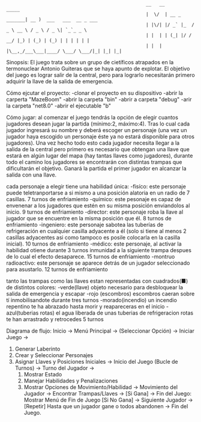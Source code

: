                                                         __   __              _____
                                                        |  \/  | __ _ _______| __ )  ___   ___  __ _ ___ 
                                                        | |\/| |/ _` |_  / _ \ __ \ / _ \ / _ \| `_`_ _ \
                                                        | |  | | (_| |/ /  __/ |_) | (_) | (_) | | | | | |
                                                        | |  | |\__,_/___\___|____/ \___/ \___/|_| |_| |_|

Sinopsis:
El juego trata sobre un grupo de cietíficos atrapados en la termonuclear Antonio Guiteras que se haya apunto de explotar. El objetivo del juego es lograr salir de la central, 
pero para lograrlo necesitarán primero adquirir la llave de la salida de emergencia.

Cómo ejcutar el proyecto:
-clonar el proyecto en su dispositivo 
-abrir la carperta "MazeBoom"
-abrir la carpeta "bin" 
-abrir a carpeta "debug"
-arir la carpeta "net8.0"
-abrir el ejecutable "b"


Cómo jugar:
al comenzar el juego tendrás la opción de elegir cuantos jugadores desean jugar la partida (mínimo:2, máximo:4). Tras lo cual cada jugador ingresará su nombre y deberá escoger un personaje
(una vez un jugador haya escogido un personaje éste ya no estará disponible para otros jugadores). Una vez hecho todo esto cada jugador necesita llegar a la salida de la central pero
primero es necesario que obtengan una llave que estará en algún lugar del mapa (hay tantas llaves como jugadores), durante todo el camino los jugadores se encontrarán con distintas trampas
que dificultarán el objetivo. Ganará la partida el primer jugador en alcanzar la salida con una llave.
 

cada personaje a elegir tiene una habilidad única:
-fisíco: este personaje puede teletranportarse a si mismo a una posición alatoria en un radio de 7 casillas. 7 turnos de enfriamiento
-químico: este pesonaje es capaz de envenenar a los jugadores que estén en su misma posición enviandolos al inicio. 9 turnos de enfriamiento
-director: este personaje roba la llave al jugador que se encuentre en la misma posición que él. 8 turnos de enfriamiento
-ingeniero: este personaje sabotea las tuberías de refrigeración en cualquier casilla adyacente a él (solo si tiene al menos 2 casillas adyacentes asi como 
tampoco es posile colocarla en la casilla inicial). 10 turnos de enfriamiento
-médico: este personaje, al activar la habilidad otiene durante 3 turnos inmunidad a la siguiente trampa despues de lo cual el efecto desaparece. 15 turnos de enfriamiento
-montruo radioactivo: este personaje se aparece detrás de un jugador seleccionado para asustarlo. 12 turnos de enfriamiento


tanto las trampas como las llaves estan representadas con cuadrados(■) de distintos colores: 
-verde(llave) objeto necesario para desbloquear la salida de emergencia y escapar
-rojo (escombros) escombros caeran sobre tí inmobilisandote durante tres turnos
-morado(incendio) un incendio repentino te ha abrazado hasta morir y reapareceras en el inicio
-azul(tuberias rotas) el agua liberada de unas tuberias de refrigeracion rotas te han arrastrado y retrocedes 5 turnos


Diagrama de flujo:
Inicio -> Menú Principal -> (Seleccionar Opción) -> Iniciar Juego ->
1. Generar Laberinto
2. Crear y Seleccionar Personajes
3. Asignar Llaves y Posiciones Iniciales ->
Inicio del Juego (Bucle de Turnos) ->
    Turno del Jugador ->
    1. Mostrar Estado
    2. Manejar Habilidades y Penalizaciones
    3. Mostrar Opciones de Movimiento/Habilidad ->
    Movimiento del Jugador -> Encontrar Trampas/Llaves ->
    [Si Gana] -> Fin del Juego: Mostrar Menú de Fin de Juego
    [Si No Gana] -> Siguiente Jugador ->
[Repetir] Hasta que un jugador gane o todos abandonen ->
Fin del Juego.
